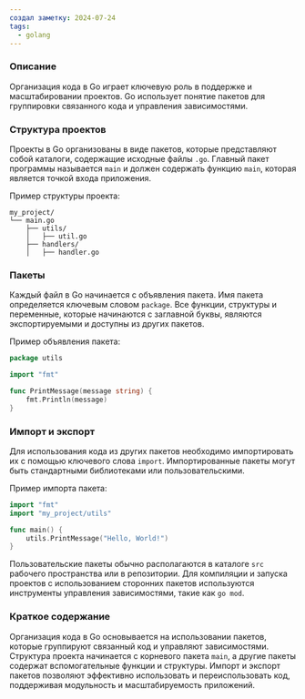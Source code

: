 ```yaml
---
создал заметку: 2024-07-24
tags:
  - golang
---
```

### Описание
Организация кода в Go играет ключевую роль в поддержке и масштабировании проектов. Go использует понятие пакетов для группировки связанного кода и управления зависимостями.

### Структура проектов

Проекты в Go организованы в виде пакетов, которые представляют собой каталоги, содержащие исходные файлы `.go`. Главный пакет программы называется `main` и должен содержать функцию `main`, которая является точкой входа приложения.

Пример структуры проекта:
```
my_project/
└── main.go
    ├── utils/
    │   ├── util.go
    ├── handlers/
    │   ├── handler.go
```

### Пакеты

Каждый файл в Go начинается с объявления пакета. Имя пакета определяется ключевым словом `package`. Все функции, структуры и переменные, которые начинаются с заглавной буквы, являются экспортируемыми и доступны из других пакетов.

Пример объявления пакета:
```go
package utils

import "fmt"

func PrintMessage(message string) {
    fmt.Println(message)
}
```

### Импорт и экспорт

Для использования кода из других пакетов необходимо импортировать их с помощью ключевого слова `import`. Импортированные пакеты могут быть стандартными библиотеками или пользовательскими.

Пример импорта пакета:
```go
import "fmt"
import "my_project/utils"

func main() {
    utils.PrintMessage("Hello, World!")
}
```

Пользовательские пакеты обычно располагаются в каталоге `src` рабочего пространства или в репозитории. Для компиляции и запуска проектов с использованием сторонних пакетов используются инструменты управления зависимостями, такие как `go mod`.

### Краткое содержание

Организация кода в Go основывается на использовании пакетов, которые группируют связанный код и управляют зависимостями. Структура проекта начинается с корневого пакета `main`, а другие пакеты содержат вспомогательные функции и структуры. Импорт и экспорт пакетов позволяют эффективно использовать и переиспользовать код, поддерживая модульность и масштабируемость приложений.
